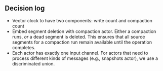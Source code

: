 ## Decision log

- Vector clock to have two components: write count and compaction count
- Embed segment deletion with compaction actor. Either a compaction runs, *or* a dead segment is deleted. This ensures that all source segments for a compaction run remain available until the operation completes.
- Each actor has exactly one input channel. For actors that need to process different kinds of messages (e.g., snapshots actor), we use a discriminated union.